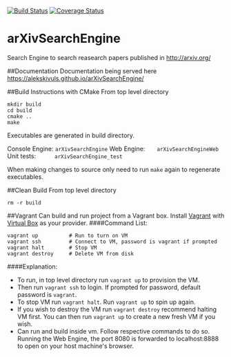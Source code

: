[![Build Status](https://travis-ci.org/alekskivuls/arXivSearchEngine.svg?branch=master)](https://travis-ci.org/alekskivuls/arXivSearchEngine) [![Coverage Status](https://coveralls.io/repos/github/alekskivuls/arXivSearchEngine/badge.svg?branch=master)](https://coveralls.io/github/alekskivuls/arXivSearchEngine?branch=master)
# arXivSearchEngine
Search Engine to search reasearch papers published in http://arxiv.org/

##Documentation
Documentation being served here https://alekskivuls.github.io/arXivSearchEngine/

##Build Instructions with CMake
From top level directory
```
mkdir build
cd build
cmake ..
make
```
Executables are generated in build directory.

Console Engine: `arXivSearchEngine`
Web Engine: &nbsp;&nbsp;&nbsp;&nbsp;&nbsp; `arXivSearchEngineWeb`
Unit tests: &nbsp;&nbsp;&nbsp;&nbsp;&nbsp;&nbsp;&nbsp;&nbsp;&nbsp;&nbsp;`arXivSearchEngine_test`

When making changes to source only need to run `make` again to regenerate executables.

##Clean Build
From top level directory
```
rm -r build
```

##Vagrant
Can build and run project from a Vagrant box.
Install [Vagrant](https://www.vagrantup.com/) with [Virtual Box](https://www.virtualbox.org/) as your provider.
####Command List:
```
vagrant up 			# Run to turn on VM
vagrant ssh 		# Connect to VM, password is vagrant if prompted
vagrant halt 		# Stop VM
vagrant destroy 	# Delete VM from disk
```
####Explanation: 
* To run, in top level directory run `vagrant up` to provision the VM.
* Then run `vagrant ssh` to login. If prompted for password, default password is `vagrant`.
* To stop VM run `vagrant halt`. Run `vagrant up` to spin up again.
* If you wish to destroy the VM run `vagrant destroy` recommend halting VM first. You can then run `vagrant up` to create a new fresh VM if you wish.
* Can run and build inside vm. Follow respective commands to do so. Running the Web Engine, the port 8080 is forwarded to localhost:8888 to open on your host machine's browser.
